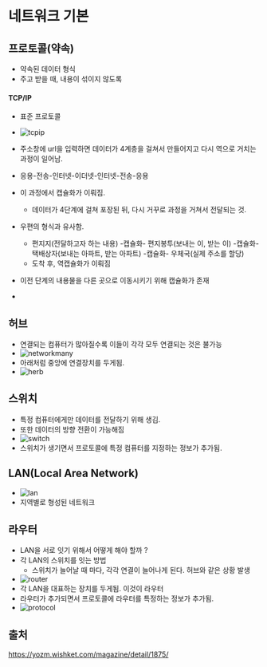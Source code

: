 # 네트워크 기본

## 프로토콜(약속)
* 약속된 데이터 형식
* 주고 받을 때, 내용이 섞이지 않도록

#### TCP/IP
* 표준 프로토콜
* ![tcpip](../../images/Cs/tcpip.png)
* 주소창에 url을 입력하면 데이터가 4계층을 걸쳐서 만들어지고 다시 역으로 거치는 과정이 일어남. 
* 응용-전송-인터넷-이더넷-인터넷-전송-응용
* 이 과정에서 캡슐화가 이뤄짐. 
  * 데이터가 4단계에 걸쳐 포장된 뒤, 다시 거꾸로 과정을 거쳐서 전달되는 것.

* 우편의 형식과 유사함. 
  * 편지지(전달하고자 하는 내용) -캡슐화- 편지봉투(보내는 이, 받는 이) -캡슐화- 택배상자(보내는 아파트, 받는 아파트) -캡슐화- 우체국(실제 주소를 할당)
  * 도착 후, 역캡슐화가 이뤄짐

* 이전 단계의 내용물을 다른 곳으로 이동시키기 위해 캡슐화가 존재
* 

## 허브 
* 연결되는 컴퓨터가 많아질수록 이들이 각각 모두 연결되는 것은 불가능
* ![networkmany](../../images/Cs/networkmany.png)
* 아래처럼 중앙에 연결장치를 두게됨.
* ![herb](../../images/Cs/herb.png)

## 스위치
* 특정 컴퓨터에게만 데이터를 전달하기 위해 생김.
* 또한 데이터의 방향 전환이 가능해짐
* ![switch](../../images/Cs/switch.png)
* 스위치가 생기면서 프로토콜에 특정 컴퓨터를 지정하는 정보가 추가됨.

## LAN(Local Area Network)
* ![lan](../../images/Cs/lan.png)
* 지역별로 형성된 네트워크 

## 라우터 
* LAN을 서로 잇기 위해서 어떻게 해야 할까 ? 
* 각 LAN의 스위치를 잇는 방법 
  * 스위치가 늘어날 때 마다, 각각 연결이 늘어나게 된다. 허브와 같은 상황 발생
* ![router](../../images/Cs/router2.png)
* 각 LAN을 대표하는 장치를 두게됨. 이것이 라우터
* 라우터가 추가되면서 프로토콜에 라우터를 특정하는 정보가 추가됨. 
* ![protocol](../../images/Cs/protocol.png)

## 출처 
https://yozm.wishket.com/magazine/detail/1875/